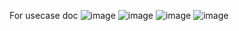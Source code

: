For usecase doc
![image](https://github.com/user-attachments/assets/633ed6a3-7fe9-4044-92c4-4ec4c26f4cf6)
![image](https://github.com/user-attachments/assets/3aef0bff-792b-4689-a80e-ef56b3074765)
![image](https://github.com/user-attachments/assets/353f12d2-1a08-4e30-879b-bbac1d5d9651)
![image](https://github.com/user-attachments/assets/ec71369c-491f-4b26-9b65-cbde1f4e99f0)
